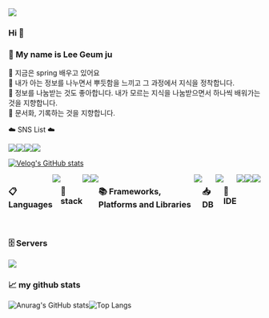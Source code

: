 <img src="https://capsule-render.vercel.app/api?type=waving&color=auto&height=300&section=header&text=Geumju's%_performance&fontSize=60" />

### Hi 👋 
### 👻 My name is Lee Geum ju </br>
🌱 지금은 spring 배우고 있어요 </br>
🐾 내가 아는 정보를 나누면서 뿌듯함을 느끼고 그 과정에서 지식을 정착합니다.</br>
🐾 정보를 나눔받는 것도 좋아합니다. 내가 모르는 지식을 나눔받으면서 하나씩 배워가는 것을 지향합니다.</br>
🐾 문서화, 기록하는 것을 지향합니다. </br>

☁️ SNS List ☁️
<div style="display: flex; flex-direction: row;">
   <!--Notion-->
<a href="https://www.notion.so/bogi-sister-s-a-leisurely-walk-bf9084358fd74367b24c9079a4226008?pvs=4">
   <img src="https://img.shields.io/badge/ Notion-000000?style=flat-square&logo=Notion&logoColor=white&https://www.notion.so/bogi-sister-s-a-leisurely-walk-bf9084358fd74367b24c9079a4226008?pvs=4" />
 
  <!--Git Hub-->     
<a href="https://github.com/GoldenPearls">
   <img src="https://img.shields.io/badge/github-181717?style=flat-square&logo=github&logoColor=white&https://github.com/GoldenPearls" /></a>  
   
   <!--Velog-->     
<a href="https://velog.io/@prettylee620">
   <img src="https://img.shields.io/badge/Velog-20C997?style=flat-square&logo=Velog&logoColor=white&https://velog.io/@prettylee620" /></a>

<!-- twitter -->
<a href="https://twitter.com/mellona01">
<img src="https://img.shields.io/badge/Twitter-%231DA1F2.svg?style=flat-square&logo=Twitter&logoColor=white" /></a>
   
</div>

[![Velog's GitHub stats](https://velog-readme-stats.vercel.app/api?name=prettylee620&color=dark)](https://velog.io/@prettylee620)   
   
<div style="display: flex; flex-direction: row;">

### 📋 Languages
<img src="https://img.shields.io/badge/java-%23ED8B00.svg?style=for-the-badge&logo=openjdk&logoColor=white">
   
   ### 🔑 stack
<!--Github-->
<img src="https://img.shields.io/badge/github-181717?style=for-the-badge&logo=github&logoColor=white">

<!--Git -->
<img src="https://img.shields.io/badge/git-F05032?style=for-the-badge&logo=git&logoColor=white">

   ### 📚 Frameworks, Platforms and Libraries
   <a href="https://github.com/GoldenPearls/SpringEx/tree/master">
   <img src="https://img.shields.io/badge/spring-%236DB33F.svg?style=for-the-badge&logo=spring&logoColor=white"></a>

   ### 📥 DB
<!--MariaDB-->
<img src="https://img.shields.io/badge/MariaDB-003545?style=for-the-badge&logo=mariadb&logoColor=white">

 ### 🔨 IDE
<!-- 이클립스 -->
<img src="https://img.shields.io/badge/Eclipse-FE7A16.svg?style=for-the-badge&logo=Eclipse&logoColor=white">

<img src="https://img.shields.io/badge/IntelliJIDEA-000000.svg?style=for-the-badge&logo=intellij-idea&logoColor=white">
<a href="https://github.com/GoldenPearls/androidprogramming">
<img src="https://img.shields.io/badge/Android%20Studio-3DDC84.svg?style=for-the-badge&logo=android-studio&logoColor=white"></a>

</div>
   
</br>

### 🗄️ Servers
<img src="https://img.shields.io/badge/apache-%23D42029.svg?style=for-the-badge&logo=apache&logoColor=white">

### 📈 my github stats 
<div style="display: flex;">
  <img src="https://github-readme-stats.vercel.app/api?username=GoldenPearls&show_icons=true&theme=cobalt" alt="Anurag's GitHub stats" 
       />
  <img src="https://github-readme-stats.vercel.app/api/top-langs/?username=GoldenPearls" alt="Top Langs" />
</div>

<!--
**kkum-yem/kkum-yem** is a ✨ _special_ ✨ repository because its `README.md` (this file) appears on your GitHub profile.

Here are some ideas to get you started:

- 🔭 I’m currently working on ...
- 🌱 I’m currently learning ...
- 👯 I’m looking to collaborate on ...
- 🤔 I’m looking for help with ...
- 💬 Ask me about ...
- 📫 How to reach me: ...
- 😄 Pronouns: ...
- ⚡ Fun fact: ...
-->

